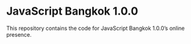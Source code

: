 # JavaScript Bangkok 1.0.0

This repository contains the code for JavaScript Bangkok 1.0.0’s online presence.
